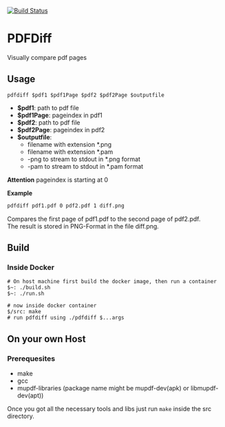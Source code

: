 [![Build Status](https://travis-ci.org/bennetschubert/pdfdiff.svg?branch=master)](https://travis-ci.org/bennetschubert/pdfdiff)

# PDFDiff

Visually compare pdf pages

## Usage
`pdfdiff $pdf1 $pdf1Page $pdf2 $pdf2Page $outputfile`

- **$pdf1**: path to pdf file
- **$pdf1Page**: pageindex in pdf1
- **$pdf2**: path to pdf file
- **$pdf2Page**: pageindex in pdf2
- **$outputfile**:
	- filename with extension \*.png
	- filename with extension \*.pam
	- -png to stream to stdout in \*.png format
	- -pam to stream to stdout in \*.pam format

**Attention** pageindex is starting at 0

**Example**
```bash
pdfdiff pdf1.pdf 0 pdf2.pdf 1 diff.png
```

Compares the first page of pdf1.pdf to the second page of pdf2.pdf.\
The result is stored in PNG-Format in the file diff.png.

## Build
### Inside Docker
```
# On host machine first build the docker image, then run a container
$~: ./build.sh
$~: ./run.sh

# now inside docker container
$/src: make
# run pdfdiff using ./pdfdiff $...args
```

## On your own Host 
### Prerequesites
- make
- gcc
- mupdf-libraries (package name might be mupdf-dev(apk) or libmupdf-dev(apt))

Once you got all the necessary tools and libs just run `make` inside the src directory.
